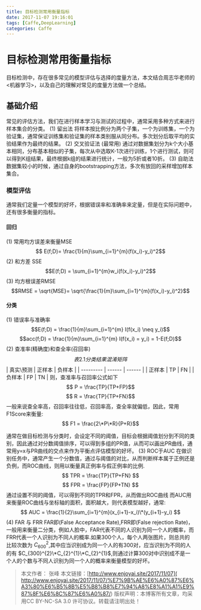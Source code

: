 ```yaml
---
title: 目标检测常用衡量指标
date: 2017-11-07 19:16:01
tags: [Caffe,DeepLearning]
categories: Caffe
---
```


# 目标检测常用衡量指标
 目标检测中，存在很多常见的模型评估与选择的度量方法，本文结合周志华老师的<机器学习>，以及自己的理解对常见的度量方法做一个总结。

 ## 基础介绍
   常见的评估方法，我们在进行样本学习与测试的过程中，通常采用多种方式来进行样本集合的分类。
   (1) 留出法
   将样本按比例分为两个子集，一个为训练集，一个为验证集，通常保证训练集和验证集的样本类别服从同分布。多次划分后取平均的实验结果作为最终的结果。
   (2) 交叉验证法 (最常用)
   通过对数据集划分为k个大小基本相同，分布基本相似的子集，每次从中选取K-1次进行训练，1个进行测试，则可以得到K组结果，最终根据k组的结果进行统计，一般为5折或者10折。
   (3) 自助法
   数据集较小的时候，通过自身的bootstrapping方法，多次有放回的采样增加样本集合。
<!--more-->
### 模型评估
  通常我们定量一个模型的好坏，根据错误率和准确率来定量，但是在实际问题中，还有很多衡量的指标。
#### 回归
  (1) 常用均方误差来衡量MSE
  $$ E(f;D)= \frac{1}{m}\sum_{i=1}^{m}(f(x_i)-y_i)^2$$
  (2) 和方差 SSE
  $$E(f;D) = \sum_{i=1}^{m}w_i(f(x_i)-y_i)^2$$
  (3) 均方根误差RMSE
  $$RMSE = \sqrt{MSE}= \sqrt{\frac{1}{m}\sum_{i=1}^{m}(f(x_i)-y_i)^2}$$
#### 分类
  (1) 错误率与准确率
  $$E(f;D) = \frac{1}{m}\sum_{i=1}^{m} I(f(x_i) \neq y_i)$$
  $$acc(f;D) =  \frac{1}{m}\sum_{i=1}^{m} I(f(x_i) = y_i) = 1-E(f;D)$$
  (2) 查准率(精确度)和查全率(召回率)
  $$表2.1 分类结果混淆矩阵$$
| 真实\预测 | 正样本 | 负样本 |
| --------- | ------ | ------ |
| 正样本    | TP     | FN     |
| 负样本    | FP     | TN      |
则，查准率与召回率公式如下
$$ P = \frac{TP}{TP+FP}$$
$$ R = \frac{TP}{TP+FN}$$
一般来说查全率高，召回率往往低，召回率高，查全率就偏低，因此，常用F1Score来衡量:
$$ F1 = \frac{2\*P\*R}{P+R}$$

通常在做目标检测与分类时，会设定不同的阈值，目标会根据阈值划分到不同的类别，因此通过对分数阈值排序，可以得到多组的PR值，从而可以画出PR曲线，通常用y=x与PR曲线的交点来作为平衡点评估模型的好坏。
  (3) ROC于AUC
  在做识别任务中，通常产生一个分数值，通过与阈值的对比，从而判断样本属于正例还是负例，而ROC曲线，则用以衡量真正例率与假正例率的比例.
  $$ TPR = \frac{TP}{TP+FN} $$
  $$ FPR = \frac{FP}{FP+TN} $$
  通过设置不同的阈值，可以得到不同的TPR和FPR，从而做出ROC曲线
  而AUC用来衡量ROC曲线与坐标轴的面积，面积越大，则代表模型越好，通常:
  $$ AUC = \frac{1}{2}\sum_{i=1}^{m}(x_{i+1}-x_i)\*(y_{i+1}-y_i) $$
  (4) FAR 与 FRR
  FAR即(False Acceptance Rate),FRR即(False rejection Rate)，一般用来衡量二分类，例如人脸中，FAR代表不同的人识别为同一个人的概率，而FRR代表一个人识别为不同人的概率.如果300个人，每个人两张图片，则总共的比较次数为 $C_{600}^{2}$,其中应当识别成为同一个人的有300对，应当识别为不同的人的有 $C_{300}^{2}\*C_{2}^{1}\*C_{2}^{1}$,则通过计算300对中识别成不是一个人的个数与不同人识别为同一个人的概率来衡量模型的好坏。


  >本文作者： 张峰
  >本文链接：[http://www.enjoyai.site/2017/11/07]( http://www.enjoyai.site/2017/11/07/%E7%9B%AE%E6%A0%87%E6%A3%80%E6%B5%8B%E5%B8%B8%E7%94%A8%E8%A1%A1%E9%87%8F%E6%8C%87%E6%A0%87/)
  >版权声明：本博客所有文章，均采用CC BY-NC-SA 3.0 许可协议。转载请注明出处！

